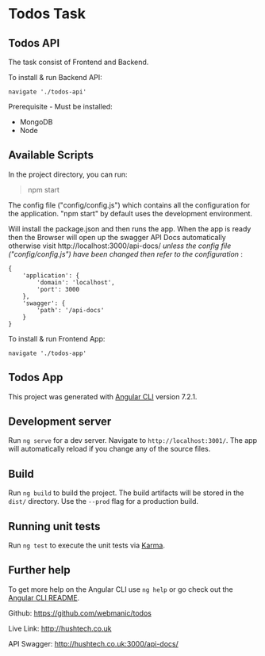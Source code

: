 # Todos Task

## Todos API

The task consist of Frontend and Backend.

To install & run Backend API:

```
navigate './todos-api'
```

Prerequisite - Must be installed: 
- MongoDB 
- Node

## Available Scripts
In the project directory, you can run:

>npm start

The config file ("config/config.js") which contains all the configuration for the application. "npm start" by default uses the development environment.

Will install the package.json and then runs the app. When the app is ready then the Browser will open up the swagger API Docs automatically otherwise visit http://localhost:3000/api-docs/ *unless the config file ("config/config.js") have been changed then refer to the configuration* :
```
{
    'application': {
        'domain': 'localhost',
        'port': 3000
    },
    'swagger': {
        'path': '/api-docs'
    }
}
```

To install & run Frontend App:

```
navigate './todos-app'
```

## Todos App

This project was generated with [Angular CLI](https://github.com/angular/angular-cli) version 7.2.1.

## Development server

Run `ng serve` for a dev server. Navigate to `http://localhost:3001/`. The app will automatically reload if you change any of the source files.

## Build

Run `ng build` to build the project. The build artifacts will be stored in the `dist/` directory. Use the `--prod` flag for a production build.

## Running unit tests

Run `ng test` to execute the unit tests via [Karma](https://karma-runner.github.io).


## Further help

To get more help on the Angular CLI use `ng help` or go check out the [Angular CLI README](https://github.com/angular/angular-cli/blob/master/README.md).

Github:
https://github.com/webmanic/todos

Live Link:
http://hushtech.co.uk

API Swagger:
http://hushtech.co.uk:3000/api-docs/

